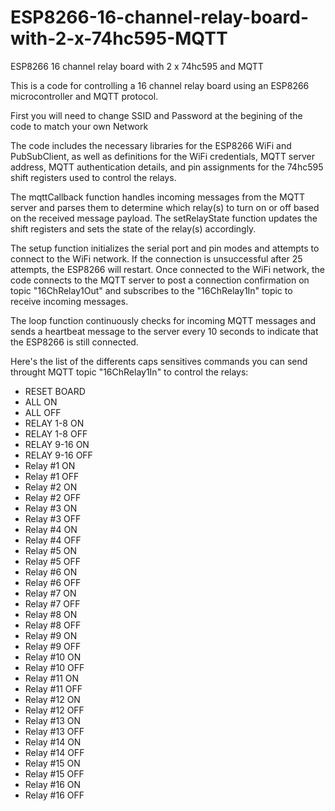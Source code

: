 # ESP8266-16-channel-relay-board-with-2-x-74hc595-MQTT
ESP8266 16 channel relay board with 2 x 74hc595 and MQTT 

This is a code for controlling a 16 channel relay board using an ESP8266 microcontroller and MQTT protocol.

First you will need to change SSID and Password at the begining of the code to match your own Network 

The code includes the necessary libraries for the ESP8266 WiFi and PubSubClient, as well as definitions for the WiFi credentials, MQTT server address, MQTT authentication details, and pin assignments for the 74hc595 shift registers used to control the relays.

The mqttCallback function handles incoming messages from the MQTT server and parses them to determine which relay(s) to turn on or off based on the received message payload. The setRelayState function updates the shift registers and sets the state of the relay(s) accordingly.

The setup function initializes the serial port and pin modes and attempts to connect to the WiFi network. If the connection is unsuccessful after 25 attempts, the ESP8266 will restart. Once connected to the WiFi network, the code connects to the MQTT server to post a connection confirmation on topic "16ChRelay1Out" and subscribes to the "16ChRelay1In" topic to receive incoming messages.

The loop function continuously checks for incoming MQTT messages and sends a heartbeat message to the server every 10 seconds to indicate that the ESP8266 is still connected.

Here's the list of the differents caps sensitives commands you can send throught MQTT topic "16ChRelay1In" to control the relays:

-  RESET BOARD
-  ALL ON
-  ALL OFF
-  RELAY 1-8 ON
-  RELAY 1-8 OFF
-  RELAY 9-16 ON
-  RELAY 9-16 OFF
-  Relay #1 ON
-  Relay #1 OFF
-  Relay #2 ON
-  Relay #2 OFF
-  Relay #3 ON
-  Relay #3 OFF
-  Relay #4 ON
-  Relay #4 OFF
-  Relay #5 ON
-  Relay #5 OFF
-  Relay #6 ON
-  Relay #6 OFF
-  Relay #7 ON
-  Relay #7 OFF
-  Relay #8 ON
-  Relay #8 OFF
-  Relay #9 ON
-  Relay #9 OFF
-  Relay #10 ON
-  Relay #10 OFF
-  Relay #11 ON
-  Relay #11 OFF
-  Relay #12 ON
-  Relay #12 OFF
-  Relay #13 ON
-  Relay #13 OFF
-  Relay #14 ON
-  Relay #14 OFF
-  Relay #15 ON
-  Relay #15 OFF
-  Relay #16 ON
-  Relay #16 OFF

